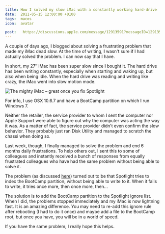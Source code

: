 ```yaml
---
title: How I solved my slow iMac with a constantly working hard-drive
date:  2011-05-15 12:00:00 +0100
tags:  macos
icon:  avatar

post:   https://discussions.apple.com/message/12913591?messageID=12913591
---
```


A couple of days ago, I blogged about solving a frustrating problem that made my
iMac dead slow. At the time of writing, I wasn't sure if I had actually solved
the problem. I can now say that I have.

In short, my 27″ iMac has been super slow since I bought it. The hard drive has
been writing constantly, especially when starting and waking up, but also when
being idle. When the hard drive was reading and writing like crazy, the iMac went
into slow motion mode.

![The mighty iMac – great once you fix Spotlight](/assets/blog/2011/2011-05-15.jpg)

For info, I use OSX 10.6.7 and have a BootCamp partition on which I run Windows 7.

Neither the retailer, the service provider to whom I sent the computer nor Apple
Support were able to figure out why the computer was acting the way it was. As a
matter of fact, the service provider didn't even confirm the slow behavior. They
probably just ran Disk Utility and managed to scratch the chassi when doing so.

Last week, though, I finally managed to solve the problem and end 6 months daily
frustrations. To help others out, I sent this to some of colleagues and instantly
received a bunch of responses from equally frustrated colleagues who have had the
same problem without being able to solve it.

The problem (as discussed [here]({{page.post}})) turned out to be that Spotlight
tries to index the BootCamp partition, without being able to write to it. When it
fails to write, it tries once more, then once more, then...

The solution is to add the BootCamp partition to the Spotlight ignore list. When
I did, the problems stopped immediately and my iMac is now lightning fast. It is
an amazing difference. You may need to re-add this ignore rule after rebooting (I
had to do it once) and maybe add a file to the BootCamp root, but once you have,
you will be in a world of speed.

If you have the same problem, I really hope this helps.